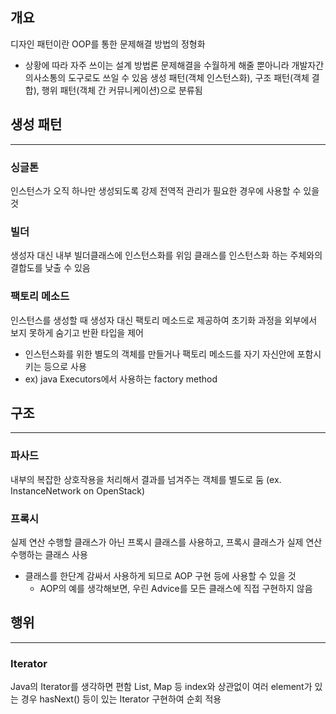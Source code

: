 ## 개요
디자인 패턴이란 OOP를 통한 문제해결 방법의 정형화
- 상황에 따라 자주 쓰이는 설계 방법론
문제해결을 수월하게 해줄 뿐아니라 개발자간 의사소통의 도구로도 쓰일 수 있음
생성 패턴(객체 인스턴스화), 구조 패턴(객체 결합), 행위 패턴(객체 간 커뮤니케이션)으로 분류됨

## 생성 패턴
---
### 싱글톤
인스턴스가 오직 하나만 생성되도록 강제
전역적 관리가 필요한 경우에 사용할 수 있을 것
### 빌더
생성자 대신 내부 빌더클래스에 인스턴스화를 위임
클래스를 인스턴스화 하는 주체와의 결합도를 낮출 수 있음
### 팩토리 메소드
인스턴스를 생성할 때 생성자 대신 팩토리 메소드로 제공하여 초기화 과정을 외부에서 보지 못하게 숨기고 반환 타입을 제어
- 인스턴스화를 위한 별도의 객체를 만들거나 팩토리 메소드를 자기 자신안에 포함시키는 등으로 사용
- ex) java Executors에서 사용하는 factory method

## 구조
---
### 파사드
내부의 복잡한 상호작용을 처리해서 결과를 넘겨주는 객체를 별도로 둠
(ex. InstanceNetwork on OpenStack)
### 프록시
실제 연산 수행할 클래스가 아닌 프록시 클래스를 사용하고, 프록시 클래스가 실제 연산 수행하는 클래스 사용
- 클래스를 한단계 감싸서 사용하게 되므로 AOP 구현 등에 사용할 수 있을 것
    - AOP의 예를 생각해보면, 우린 Advice를 모든 클래스에 직접 구현하지 않음

## 행위
---
### Iterator
Java의 Iterator를 생각하면 편함
List, Map 등 index와 상관없이 여러 element가 있는 경우 hasNext() 등이 있는 Iterator 구현하여 순회 적용